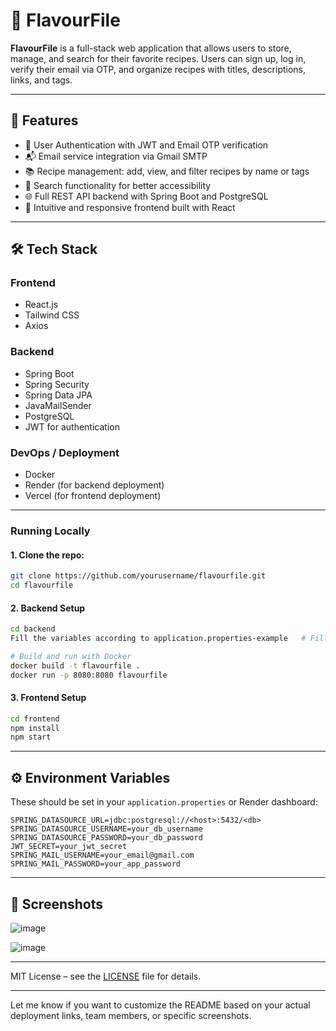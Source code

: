 # 🍲 FlavourFile

**FlavourFile** is a full-stack web application that allows users to store, manage, and search for their favorite recipes. Users can sign up, log in, verify their email via OTP, and organize recipes with titles, descriptions, links, and tags.

---

## 🚀 Features

* 🔐 User Authentication with JWT and Email OTP verification
* 📬 Email service integration via Gmail SMTP
* 📚 Recipe management: add, view, and filter recipes by name or tags
* 🔎 Search functionality for better accessibility
* 🌐 Full REST API backend with Spring Boot and PostgreSQL
* 💅 Intuitive and responsive frontend built with React

---

## 🛠️ Tech Stack

### Frontend

* React.js
* Tailwind CSS
* Axios

### Backend

* Spring Boot
* Spring Security
* Spring Data JPA
* JavaMailSender
* PostgreSQL
* JWT for authentication

### DevOps / Deployment

* Docker
* Render (for backend deployment)
* Vercel (for frontend deployment)

---

### Running Locally

#### 1. Clone the repo:

```bash
git clone https://github.com/yourusername/flavourfile.git
cd flavourfile
```

#### 2. Backend Setup

```bash
cd backend
Fill the variables according to application.properties-example   # Fill in required environment variables

# Build and run with Docker
docker build -t flavourfile .
docker run -p 8080:8080 flavourfile
```

#### 3. Frontend Setup

```bash
cd frontend
npm install
npm start
```

---

## ⚙️ Environment Variables

These should be set in your `application.properties` or Render dashboard:

```env
SPRING_DATASOURCE_URL=jdbc:postgresql://<host>:5432/<db>
SPRING_DATASOURCE_USERNAME=your_db_username
SPRING_DATASOURCE_PASSWORD=your_db_password
JWT_SECRET=your_jwt_secret
SPRING_MAIL_USERNAME=your_email@gmail.com
SPRING_MAIL_PASSWORD=your_app_password
```

---

## 📸 Screenshots

![image](https://github.com/user-attachments/assets/a901dbae-1129-4051-a7cb-5250df22f426)

![image](https://github.com/user-attachments/assets/0436149f-3cbf-4dbd-82fe-0a0fa23cc7eb)



---


MIT License – see the [LICENSE](LICENSE) file for details.

---

Let me know if you want to customize the README based on your actual deployment links, team members, or specific screenshots.
